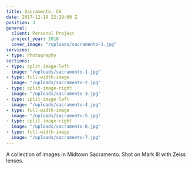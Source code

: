 ```yaml
---
title: Sacramento, CA
date: 2017-12-19 22:29:00 Z
position: 3
general:
  client: Personal Project
  project_year: 2018
  cover_image: "/uploads/sacramento-1.jpg"
services:
- type: Photography
sections:
- type: split-image-left
  image: "/uploads/sacramento-1.jpg"
- type: full-width-image
  image: "/uploads/sacramento-2.jpg"
- type: split-image-right
  image: "/uploads/sacramento-3.jpg"
- type: split-image-left
  image: "/uploads/sacramento-4.jpg"
- type: full-width-image
  image: "/uploads/sacramento-5.jpg"
- type: split-image-right
  image: "/uploads/sacramento-6.jpg"
- type: full-width-image
  image: "/uploads/sacramento-7.jpg"
---
```


A collection of images in Midtown Sacramento. Shot on Mark III with Zeiss lenses.